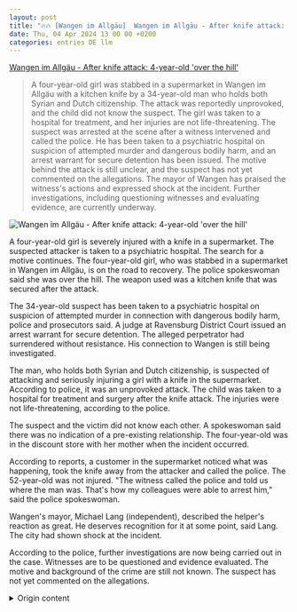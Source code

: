 ```yaml
---
layout: post
title: "🔥🔥 [Wangen im Allgäu]  Wangen im Allgäu - After knife attack: 4-year-old 'over the hill'"
date: Thu, 04 Apr 2024 13 00 00 +0200
categories: entries DE llm
---
```

[ Wangen im Allgäu - After knife attack: 4-year-old 'over the hill'](https://www.schwarzwaelder-bote.de/inhalt.deutschland-messerangriff-auf-vierjaehrige-ermittlungen-gehen-weiter.63c7acd7-0466-4257-8be1-e95bcb8991cc.html)

> A four-year-old girl was stabbed in a supermarket in Wangen im Allgäu with a kitchen knife by a 34-year-old man who holds both Syrian and Dutch citizenship. The attack was reportedly unprovoked, and the child did not know the suspect. The girl was taken to a hospital for treatment, and her injuries are not life-threatening. The suspect was arrested at the scene after a witness intervened and called the police. He has been taken to a psychiatric hospital on suspicion of attempted murder and dangerous bodily harm, and an arrest warrant for secure detention has been issued. The motive behind the attack is still unclear, and the suspect has not yet commented on the allegations. The mayor of Wangen has praised the witness's actions and expressed shock at the incident. Further investigations, including questioning witnesses and evaluating evidence, are currently underway.

![ Wangen im Allgäu - After knife attack: 4-year-old 'over the hill'](https://www.schwarzwaelder-bote.de/media.media.72d0df64-4d80-42d7-acaa-f75685ed36a6.16x9_1024.jpg)

 A four-year-old girl is severely injured with a knife in a supermarket. The suspected attacker is taken to a psychiatric hospital. The search for a motive continues. The four-year-old girl, who was stabbed in a supermarket in Wangen im Allgäu, is on the road to recovery. The police spokeswoman said she was over the hill. The weapon used was a kitchen knife that was secured after the attack.

The 34-year-old suspect has been taken to a psychiatric hospital on suspicion of attempted murder in connection with dangerous bodily harm, police and prosecutors said. A judge at Ravensburg District Court issued an arrest warrant for secure detention. The alleged perpetrator had surrendered without resistance. His connection to Wangen is still being investigated.

The man, who holds both Syrian and Dutch citizenship, is suspected of attacking and seriously injuring a girl with a knife in the supermarket. According to police, it was an unprovoked attack. The child was taken to a hospital for treatment and surgery after the knife attack. The injuries were not life-threatening, according to the police.

The suspect and the victim did not know each other. A spokeswoman said there was no indication of a pre-existing relationship. The four-year-old was in the discount store with her mother when the incident occurred.

According to reports, a customer in the supermarket noticed what was happening, took the knife away from the attacker and called the police. The 52-year-old was not injured. "The witness called the police and told us where the man was. That's how my colleagues were able to arrest him," said the police spokeswoman.

Wangen's mayor, Michael Lang (independent), described the helper's reaction as great. He deserves recognition for it at some point, said Lang. The city had shown shock at the incident.

According to the police, further investigations are now being carried out in the case. Witnesses are to be questioned and evidence evaluated. The motive and background of the crime are still not known. The suspect has not yet commented on the allegations.

<details>
  <summary>Origin content</summary>
  ---
layout: post
title: "🔥🔥 [Wangen im Allgäu] Wangen im Allgäu - Nach Messerangriff: Vierjährige 'über den Berg'"
date: Thu, 04 Apr 2024 13:00:00 +0200
categories: entries DE
---
[Wangen im Allgäu - Nach Messerangriff: Vierjährige 'über den Berg'](https://www.schwarzwaelder-bote.de/inhalt.deutschland-messerangriff-auf-vierjaehrige-ermittlungen-gehen-weiter.63c7acd7-0466-4257-8be1-e95bcb8991cc.html)

![Wangen im Allgäu - Nach Messerangriff: Vierjährige 'über den Berg'](https://www.schwarzwaelder-bote.de/media.media.72d0df64-4d80-42d7-acaa-f75685ed36a6.16x9_1024.jpg)

Eine Vierjährige wird mit einem Messer in einem Supermarkt schwer verletzt. Der mutmaßliche Angreifer kommt in ein psychiatrisches Krankenhaus.

Eine Vierjährige wird mit einem Messer in einem Supermarkt schwer verletzt. Der mutmaßliche Angreifer kommt in ein psychiatrisches Krankenhaus. Die Suche nach dem Motiv geht weiter.

Wangen im Allgäu - Nach der Messerattacke auf ein Mädchen in einem Supermarkt in Wangen im Allgäu ist die Vierjährige auf dem Weg der Besserung. Sie sei über dem Berg, sagte eine Polizeisprecherin. Die Tatwaffe sei ein Küchenmesser gewesen, das nach dem Angriff sichergestellt worden sei.

Der 34 Jahre alte Tatverdächtige sei wegen versuchten Mordes in Tateinheit mit gefährlicher Körperverletzung in ein psychiatrisches Krankenhaus gebracht worden, teilten Polizei und Staatsanwaltschaft mit. Ein Haftrichter am Amtsgericht Ravensburg habe einen Unterbringungshaftbefehl erlassen. Der mutmaßliche Täter hatte sich widerstandslos festnehmen lassen. Sein Bezug zu Wangen sei noch Gegenstand der Ermittlungen.

Lesen Sie auch

Der Mann, der die syrische und die niederländische Staatsbürgerschaft besitzt, steht unter Verdacht, das Mädchen in dem Supermarkt mit einem Messer attackiert und schwer verletzt zu haben. Laut Polizei war es ein unvermittelter Angriff. Das Kind war den Ermittlern zufolge nach der Messerattacke schwer verletzt in eine Klinik gebracht und operiert worden. Die Verletzungen waren laut Polizei nicht lebensgefährlich.

Täter und Opfer kannten sich nicht

Der mutmaßliche Täter und das Opfer kannten sich einer Sprecherin zufolge nicht. Hinweise für eine Vorbeziehung gebe es nicht. Die Vierjährige sei am Mittwochnachmittag mit ihrer Mutter in dem Discounter unterwegs gewesen.

Den Angaben zufolge hatte ein Kunde im Supermarkt das Geschehen bemerkt, dem Angreifer das Messer abgenommen und die Beamten verständigt. Der 52-Jährige sei nicht verletzt worden. "Der Zeuge hat die Polizei gerufen und uns durchgegeben, wo der Mann sich befindet. So konnten meine Kollegen ihn festnehmen", sagte die Polizeisprecherin.

Wangens Oberbürgermeister Michael Lang (parteilos) hatte die Reaktion des Helfers als großartig bezeichnet. Er verdiene irgendwann eine Auszeichnung dafür, sagte Lang. Die Stadt hatte sich bestürzt über den Vorfall gezeigt.

Laut Polizei wird in dem Fall nun weiter ermittelt. Zeugen sollen befragt und Spuren ausgewertet werden. Das Motiv und die Hintergründe der Tat sind nach wie vor nicht bekannt. Der Tatverdächtige hatte sich zu den Vorwürfen zunächst nicht geäußert.


</details>
